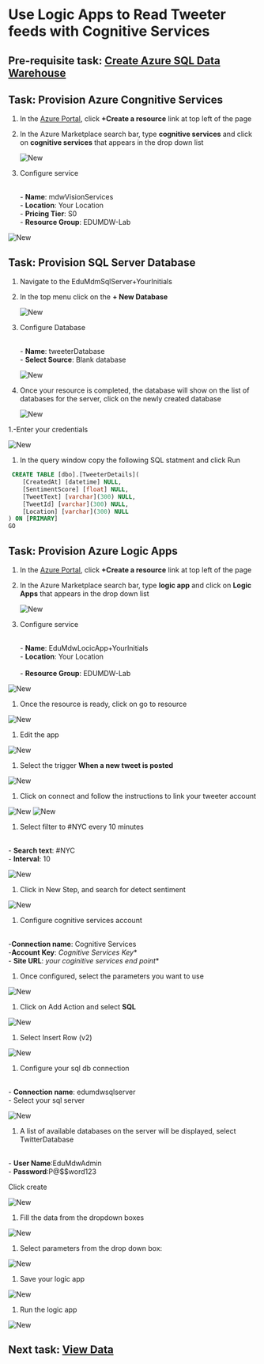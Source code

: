 # Use Logic Apps to Read Tweeter feeds with Cognitive Services

## Pre-requisite task: [Create Azure SQL Data Warehouse](../azure-sql-datawarehouse/provision-azure-sql-data-warehouse.md)

## Task: Provision Azure Congnitive Services

1. In the [Azure Portal](https://portal.azure.com), click **+Create a resource** link at top left of the page

1. In the Azure Marketplace search bar, type **cognitive services** and click on **cognitive services** that appears in the drop down list

    ![New](media/click-create.png)

1. Configure service
  
    <br> - **Name**: mdwVisionServices
    <br> - **Location**: Your Location
    <br> - **Pricing Tier**: S0
    <br> - **Resource Group**: EDUMDW-Lab

 ![New](media/save-service.png)


## Task: Provision SQL Server Database

1. Navigate to the EduMdmSqlServer+YourInitials

1. In the top menu click on the **+ New Database**

    ![New](media/create-sql-database.png)

1. Configure Database
  
    <br> - **Name**: tweeterDatabase
    <br> - **Select Source**: Blank database   
    
     ![New](media/configure-database.png)

1. Once your resource is completed, the database will show on the list of databases for the server, click on the newly created database

    ![New](media/select-database.png)

1.-Enter your credentials
  
![New](media/enter-sql-credentials.png)

1. In the query window copy the following SQL statment and click Run

```sql
 CREATE TABLE [dbo].[TweeterDetails](
	[CreatedAt] [datetime] NULL,
	[SentimentScore] [float] NULL,
	[TweetText] [varchar](300) NULL,
	[TweetId] [varchar](300) NULL,
	[Location] [varchar](300) NULL
) ON [PRIMARY]
GO
```

## Task: Provision Azure Logic Apps

1. In the [Azure Portal](https://portal.azure.com), click **+Create a resource** link at top left of the page

1. In the Azure Marketplace search bar, type **logic app** and click on **Logic Apps** that appears in the drop down list

    ![New](media/create-app.png)

1. Configure service
  
    <br> - **Name**: EduMdwLocicApp+YourInitials
    <br> - **Location**: Your Location    
    <br> - **Resource Group**: EDUMDW-Lab

 ![New](media/save-configuration.png)

 1. Once the resource is ready, click on go to resource
  
  ![New](media/notification.png)

 1. Edit the app

 ![New](media/select-edit.png)

 1. Select the trigger **When a new tweet is posted**

 ![New](media/select-trigger.png)

 1. Click on connect and follow the instructions to link your tweeter account

  ![New](media/sign-in-tweeter.png)
  ![New](media/authorize-tweeter.png)

  1. Select filter to #NYC every 10 minutes

  <br> - **Search text**: #NYC
  <br> - **Interval**: 10

  ![New](media/select-filter.png)

  1. Click in New Step, and search for detect sentiment

  ![New](media/select-sentiment.png)

  1. Configure cognitive services account

  <br> -**Connection name**: Cognitive Services
  <br> -**Account Key**: *Cognitive Services Key**
  <br> - **Site URL**: *your coginitive services end point**

  1. Once configured, select the parameters you want to use

  ![New](media/detect-sentiment-select-parameter.png)

  
  1. Click on Add Action and select **SQL**
   
   ![New](media/action-select-sql.png)

  1. Select Insert Row (v2)

   ![New](media/action-select-sql-insert-row.png)

  1. Configure your sql db connection

  <br> - **Connection name**: edumdwsqlserver
  <br> -  Select your sql server
  
![New](media/action-select-sql-server.png)

  1. A list of available databases on the server will be displayed, select TwitterDatabase
  
  <br> - **User Name**:EduMdwAdmin
  <br> - **Password**:P@$$word123
  
  Click create

  ![New](media/action-select-database.png)

 1. Fill the data from the dropdown boxes
 
 ![New](media/action-final-configuration.png)

1. Select parameters from the drop down box:


 ![New](media/action-insert-row-parameters.png)

1. Save your logic app

![New](media/save-logic-app.png)

1. Run the logic app

![New](media/run-logic-app.png)


## Next task: [View Data](../Power-bi/visualize-data.md)










